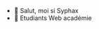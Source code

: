 - 👋 Salut, moi si Syphax
- 👀 Etudiants Web académie


<!---
Syphax9420/Syphax9420 is a ✨ special ✨ repository because its `README.md` (this file) appears on your GitHub profile.
You can click the Preview link to take a look at your changes.
--->
